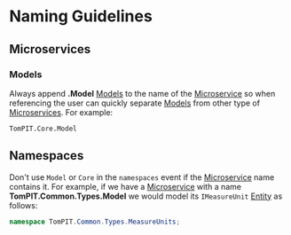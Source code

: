 # Naming Guidelines

## Microservices

### Models
Always append **.Model** [Models](../Microservices/Model.md) to the name of the [Microservice](../Microservices/README.md) so when referencing the user can quickly separate [Models](../Microservices/Model.md) from other type of [Microservices](../Microservices/README.md). For example:

```
TomPIT.Core.Model
```

## Namespaces
Don't use ```Model``` or ```Core``` in the ```namespaces``` event if the [Microservice](../Microservices/README.md) name contains it. For example, if we have a [Microservice](../Microservices/README.md) with a name **TomPIT.Common.Types.Model** we would model its ```IMeasureUnit``` [Entity](../ServiceLayer/Entities/README.md) as follows:
```csharp
namespace TomPIT.Common.Types.MeasureUnits;
```